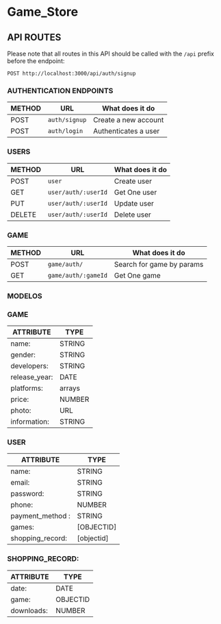 # Game_Store
## API ROUTES
Please note that all routes in this API should be called with the `/api` prefix before the endpoint:
```
POST http://localhost:3000/api/auth/signup
```
### AUTHENTICATION ENDPOINTS
METHOD | URL                | What does it do
-------|--------------------|---------------------------------
POST   | `auth/signup`  | Create a new account
POST   | `auth/login`   | Authenticates a user

### USERS
METHOD | URL                    | What does it do
-------|------------------------|---------------------------------
POST   | `user`                 | Create user
GET    | `user/auth/:userId`    | Get One user
PUT    | `user/auth/:userId`    | Update user
DELETE | `user/auth/:userId`    | Delete user

### GAME

METHOD | URL                    | What does it do
-------|------------------------|---------------------------------
POST   | `game/auth/`           | Search for game by params
GET    | `game/auth/:gameId`    | Get One game


### MODELOS

### GAME 
| ATTRIBUTE       | TYPE  |
|-----------------|-------|
| name:           |STRING |
| gender:         |STRING |
| developers:     |STRING |
| release_year:   |DATE   |
| platforms:      |arrays |
| price:          |NUMBER |
| photo:          |URL    |
| information:    |STRING |
### USER
| ATTRIBUTE       | TYPE     |
|-----------------|----------|
| name:           |STRING    |
| email:          |STRING    |
| password:       |STRING    |
| phone:          |NUMBER    |
| payment_method :|STRING    |
| games:          |[OBJECTID]|
| shopping_record:|[objectid]|
### SHOPPING_RECORD:
| ATTRIBUTE       | TYPE    |
|-----------------|---------|
| date:           |DATE     |
| game:           |OBJECTID |
| downloads:      |NUMBER   |


